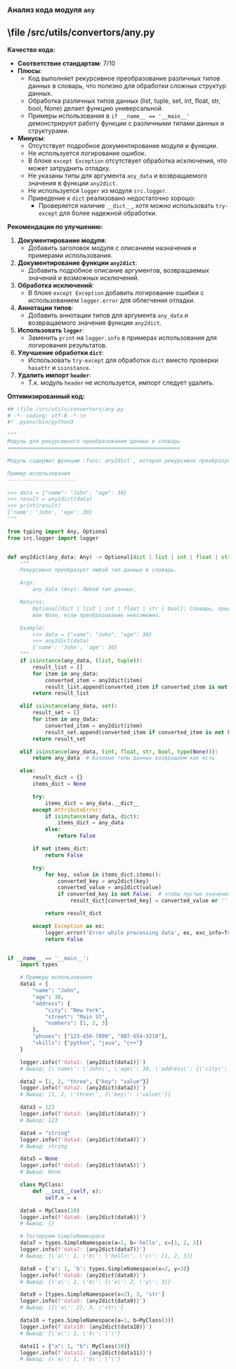 ### **Анализ кода модуля `any`**

## \file /src/utils/convertors/any.py

**Качество кода:**
- **Соответствие стандартам**: 7/10
- **Плюсы**:
  - Код выполняет рекурсивное преобразование различных типов данных в словарь, что полезно для обработки сложных структур данных.
  - Обработка различных типов данных (list, tuple, set, int, float, str, bool, None) делает функцию универсальной.
  - Примеры использования в `if __name__ == '__main__'` демонстрируют работу функции с различными типами данных и структурами.
- **Минусы**:
  - Отсутствует подробное документирование модуля и функции.
  - Не используется логирование ошибок.
  - В блоке `except Exception` отсутствует обработка исключения, что может затруднить отладку.
  - Не указаны типы для аргумента `any_data` и возвращаемого значения в функции `any2dict`.
  - Не используется `logger` из модуля `src.logger`.
  - Приведение к `dict` реализовано недостаточно хорошо:
    - Проверяется наличие `__dict__`, хотя можно использовать `try-except` для более надежной обработки.

**Рекомендации по улучшению:**

1.  **Документирование модуля**:
    - Добавить заголовок модуля с описанием назначения и примерами использования.
2.  **Документирование функции `any2dict`**:
    - Добавить подробное описание аргументов, возвращаемых значений и возможных исключений.
3.  **Обработка исключений**:
    - В блоке `except Exception` добавить логирование ошибки с использованием `logger.error` для облегчения отладки.
4.  **Аннотации типов**:
    - Добавить аннотации типов для аргумента `any_data` и возвращаемого значения функции `any2dict`.
5.  **Использовать `logger`**:
    - Заменить `print` на `logger.info` в примерах использования для логирования результатов.
6.  **Улучшение обработки `dict`**:
    - Использовать `try-except` для обработки `dict` вместо проверки `hasattr` и `isinstance`.
7.  **Удалить импорт `header`**:
    - Т.к. модуль `header` не используется, импорт следует удалить.

**Оптимизированный код:**

```python
## \file /src/utils/convertors/any.py
# -*- coding: utf-8 -*-\n
#! .pyenv/bin/python3

"""
Модуль для рекурсивного преобразования данных в словарь
=======================================================

Модуль содержит функцию :func:`any2dict`, которая рекурсивно преобразует любой тип данных в словарь.

Пример использования
----------------------

>>> data = {"name": "John", "age": 30}
>>> result = any2dict(data)
>>> print(result)
{'name': 'John', 'age': 30}
"""

from typing import Any, Optional
from src.logger import logger


def any2dict(any_data: Any) -> Optional[dict | list | int | float | str | bool]:
    """
    Рекурсивно преобразует любой тип данных в словарь.

    Args:
        any_data (Any): Любой тип данных.

    Returns:
        Optional[dict | list | int | float | str | bool]: Словарь, представляющий входные данные,
        или None, если преобразование невозможно.

    Example:
        >>> data = {"name": "John", "age": 30}
        >>> any2dict(data)
        {'name': 'John', 'age': 30}
    """
    if isinstance(any_data, (list, tuple)):
        result_list = []
        for item in any_data:
            converted_item = any2dict(item)
            result_list.append(converted_item if converted_item is not False else '')  # Пустая строка
        return result_list

    elif isinstance(any_data, set):
        result_set = []
        for item in any_data:
            converted_item = any2dict(item)
            result_set.append(converted_item if converted_item is not False else '')
        return result_set

    elif isinstance(any_data, (int, float, str, bool, type(None))):
        return any_data  # Базовые типы данных возвращаем как есть

    else:
        result_dict = {}
        items_dict = None

        try:
            items_dict = any_data.__dict__
        except AttributeError:
            if isinstance(any_data, dict):
                items_dict = any_data
            else:
                return False

        if not items_dict:
            return False

        try:
            for key, value in items_dict.items():
                converted_key = any2dict(key)
                converted_value = any2dict(value)
                if converted_key is not False:  # чтобы пустые значения тоже писало, надо проверять на то, что не False
                    result_dict[converted_key] = converted_value or ''

            return result_dict

        except Exception as ex:
            logger.error('Error while processing data', ex, exc_info=True)
            return False


if __name__ == '__main__':
    import types

    # Примеры использования
    data1 = {
        "name": "John",
        "age": 30,
        "address": {
            "city": "New York",
            "street": "Main St",
            "numbers": [1, 2, 3]
        },
        "phones": ["123-456-7890", "987-654-3210"],
        "skills": {"python", "java", "c++"}
    }

    logger.info(f'data1: {any2dict(data1)}')
    # Вывод: {\'name\': \'John\', \'age\': 30, \'address\': {\'city\': \'New York\', \'street\': \'Main St\', \'numbers\': [1, 2, 3]}, \'phones\': [\'123-456-7890\', \'987-654-3210\'], \'skills\': [\'python\', \'java\', \'c++\']}

    data2 = [1, 2, "three", {"key": "value"}]
    logger.info(f'data2: {any2dict(data2)}')
    # Вывод: [1, 2, \'three\', {\'key\': \'value\'}]

    data3 = 123
    logger.info(f'data3: {any2dict(data3)}')
    # Вывод: 123

    data4 = "string"
    logger.info(f'data4: {any2dict(data4)}')
    # Вывод: string

    data5 = None
    logger.info(f'data5: {any2dict(data5)}')
    # Вывод: None

    class MyClass:
        def __init__(self, x):
            self.x = x

    data6 = MyClass(10)
    logger.info(f'data6: {any2dict(data6)}')
    # Вывод: {}

    # Тестируем SimpleNamespace
    data7 = types.SimpleNamespace(a=1, b='hello', c=[1, 2, 3])
    logger.info(f'data7: {any2dict(data7)}')
    # Вывод: {\'a\': 1, \'b\': \'hello\', \'c\': [1, 2, 3]}

    data8 = {'a': 1, 'b': types.SimpleNamespace(x=2, y=3)}
    logger.info(f'data8: {any2dict(data8)}')
    # Вывод: {\'a\': 1, \'b\': {\'x\': 2, \'y\': 3}}

    data9 = [types.SimpleNamespace(x=2), 3, 'str']
    logger.info(f'data9: {any2dict(data9)}')
    # Вывод: [{\'x\': 2}, 3, \'str\']

    data10 = types.SimpleNamespace(a=1, b=MyClass(3))
    logger.info(f'data10: {any2dict(data10)}')
    # Вывод: {\'a\': 1, \'b\': \'\'}

    data11 = {"a": 1, "b": MyClass(10)}
    logger.info(f'data11: {any2dict(data11)}')
    # Вывод: {\'a\': 1, \'b\': \'\'}